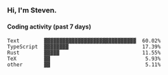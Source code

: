 ### Hi, I'm Steven.

#### Coding activity (past 7 days)
```
Text        ▓▓▓▓▓▓▓▓▓▓▓▓▓▓▓▓▓▓▓▓▓▓▓▓▓▓▓▓▓▓  60.02%
TypeScript  ▓▓▓▓▓▓▓▓                        17.39%
Rust        ▓▓▓▓▓                           11.55%
TeX         ▓▓                               5.93%
other       ▓▓                               5.11%
```

